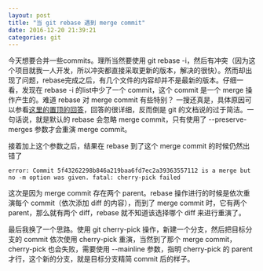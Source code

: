 ```yaml
---
layout: post
title: "当 git rebase 遇到 merge commit"
date: 2016-12-20 21:39:21
categories: git
---
```


今天想要合并一些commits。理所当然要使用 git rebase -i，然后有冲突（因为这个项目就我一人开发，所以冲突都直接采取更新的版本，解决的很快）。然而却出现了问题，rebase完成之后，有几个文件的内容却并不是最新的版本。仔细一看，发现在 rebase -i 的list中少了一个 commit，这个 commit 是一个 merge 操作产生的。难道 rebase 对 merge commit 有些特别？ 一搜还真是，具体原因可以参看[这里的置顶的回答](http://stackoverflow.com/questions/15915430/what-exactly-does-gits-rebase-preserve-merges-do-and-why)，回答的很详细，反而倒是 git 的文档说的过于简洁。一句话说，就是默认的 rebase 会忽略 merge commit，只有使用了 --preserve-merges 参数才会重演 merge commit。


接着加上这个参数之后，结果在 rebase 到了这个 merge commit 的时候仍然出错了

`error: Commit 5f43262298b846a219baa6fd7ec2a39363557112 is a merge but no -m option was given.
fatal: cherry-pick failed
`

这次是因为 merge commit 存在两个 parent。rebase 操作进行的时候是依次重演每个 commit（依次添加 diff 的内容），而到了 merge commit 时，它有两个 parent，那么就有两个 diff，rebase 就不知道该选择哪个 diff 来进行重演了。

最后我换了一个思路。使用 git cherry-pick 操作，新建一个分支，然后把目标分支的 commit 依次使用 cherry-pick 重演，当然到了那个 merge commit，cherry-pick 也会失败，需要使用 --mainline 参数，指明 cherry-pick 的 parent 才行，这个新的分支，就是目标分支精简 commit 后的样子。
